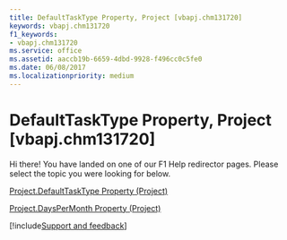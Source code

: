 ```yaml
---
title: DefaultTaskType Property, Project [vbapj.chm131720]
keywords: vbapj.chm131720
f1_keywords:
- vbapj.chm131720
ms.service: office
ms.assetid: aaccb19b-6659-4dbd-9928-f496cc0c5fe0
ms.date: 06/08/2017
ms.localizationpriority: medium
---
```



# DefaultTaskType Property, Project [vbapj.chm131720]

Hi there! You have landed on one of our F1 Help redirector pages. Please select the topic you were looking for below.

[Project.DefaultTaskType Property (Project)](https://msdn.microsoft.com/library/293ba84d-73bc-65c3-0ede-c5d402cd7212%28Office.15%29.aspx)

[Project.DaysPerMonth Property (Project)](https://msdn.microsoft.com/library/1c4add8e-7162-0627-671e-e94117016fbd%28Office.15%29.aspx)

[!include[Support and feedback](~/includes/feedback-boilerplate.md)]